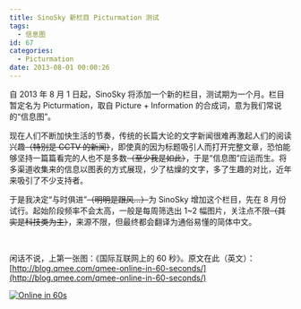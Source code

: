 ```yaml
---
title: SinoSky 新栏目 Picturmation 测试
tags:
  - 信息图
id: 67
categories:
  - Picturmation
date: 2013-08-01 00:00:26
---
```


自 2013 年 8 月 1 日起，SinoSky 将添加一个新的栏目，测试期为一个月。栏目暂定名为 Picturmation，取自 Picture + Information 的合成词，意为我们常说的“信息图”。

现在人们不断加快生活的节奏，传统的长篇大论的文字新闻很难再激起人们的阅读兴趣<del>（特别是 CCTV 的新闻）</del>，即使真的因为标题吸引人而打开完整文章，恐怕能够坚持一篇篇看完的人也不是多数<del>（至少我是如此）</del>，于是“信息图”应运而生。将多渠道收集来的信息以图表的方式展现，少了枯燥的文字，多了生趣的对比，近年来吸引了不少支持者。

于是我决定“与时俱进”<del>（明明是跟风…）</del>为 SinoSky 增加这个栏目，先在 8 月份试行。起始阶段频率不会太高，一般是每周筛选出 1~2 幅图片，关注点不限<del>（其实是科技类为主）</del>，来源不限，但最终都会翻译为通俗易懂的简体中文。

&nbsp;

闲话不说，上第一张图：《国际互联网上的 60 秒》。原文在此（英文）：[http://blog.qmee.com/qmee-online-in-60-seconds/](http://blog.qmee.com/qmee-online-in-60-seconds/)

[![Online in 60s](http://bcs.duapp.com/sinosky-blog/2013/08/01/Online-in-60s.png)](http://bcs.duapp.com/sinosky-blog/2013/08/01/Online-in-60s.png "Online in 60s")